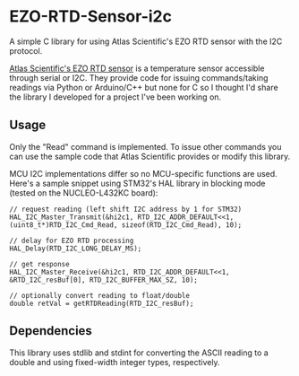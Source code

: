 # EZO-RTD-Sensor-i2c
A simple C library for using Atlas Scientific's EZO RTD sensor with the I2C protocol.

[Atlas Scientific's EZO RTD sensor](https://atlas-scientific.com/embedded-solutions/ezo-rtd-temperature-circuit/) is a temperature sensor accessible through serial or I2C. They provide code for issuing commands/taking readings via Python or Arduino/C++ but none for C so I thought I'd share the library I developed for a project I've been working on.

## Usage
Only the "Read" command is implemented. To issue other commands you can use the sample code that Atlas Scientific provides or modify this library.

MCU I2C implementations differ so no MCU-specific functions are used. Here's a sample snippet using STM32's HAL library in blocking mode (tested on the NUCLEO-L432KC board):
```
// request reading (left shift I2C address by 1 for STM32)
HAL_I2C_Master_Transmit(&hi2c1, RTD_I2C_ADDR_DEFAULT<<1, (uint8_t*)RTD_I2C_Cmd_Read, sizeof(RTD_I2C_Cmd_Read), 10);

// delay for EZO RTD processing
HAL_Delay(RTD_I2C_LONG_DELAY_MS);

// get response
HAL_I2C_Master_Receive(&hi2c1, RTD_I2C_ADDR_DEFAULT<<1, &RTD_I2C_resBuf[0], RTD_I2C_BUFFER_MAX_SZ, 10);

// optionally convert reading to float/double
double retVal = getRTDReading(RTD_I2C_resBuf);
```

## Dependencies
This library uses stdlib and stdint for converting the ASCII reading to a double and using fixed-width integer types, respectively.
